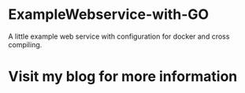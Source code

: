 # ExampleWebservice-with-GO
A little example web service with configuration for docker and cross compiling.

# Visit my blog for more information
